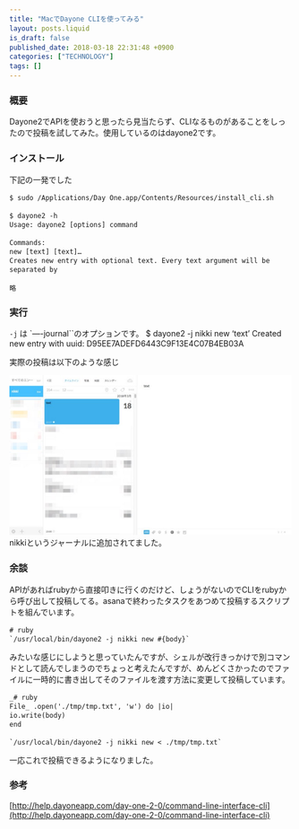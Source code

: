 ```yaml
---
title: "MacでDayone CLIを使ってみる"
layout: posts.liquid
is_draft: false
published_date: 2018-03-18 22:31:48 +0900
categories: ["TECHNOLOGY"]
tags: []
---
```


### 概要
Dayone2でAPIを使おうと思ったら見当たらず、CLIなるものがあることをしったので投稿を試してみた。使用しているのはdayone2です。

### インストール
下記の一発でした

    $ sudo /Applications/Day One.app/Contents/Resources/install_cli.sh

    $ dayone2 -h
    Usage: dayone2 [options] command

    Commands:
    new [text] [text]…
    Creates new entry with optional text. Every text argument will be separated by

    略

### 実行
`-j` は `—-journal``のオプションです。    $ dayone2 -j nikki new ‘text’
    Created new entry with uuid: D95EE7ADEFD6443C9F13E4C07B4EB03A

実際の投稿は以下のような感じ

 <img class="in_article" src="/public/images/2019/01/b5154-1vigK2Uw19hulxI_LvG8xiw.jpg">nikkiというジャーナルに追加されてました。

### 余談
APIがあればrubyから直接叩きに行くのだけど、しょうがないのでCLIをrubyから呼び出して投稿してる。asanaで終わったタスクをあつめて投稿するスクリプトを組んでいます。

    # ruby
    `/usr/local/bin/dayone2 -j nikki new #{body}`

みたいな感じにしようと思っていたんですが、シェルが改行きっかけで別コマンドとして読んでしまうのでちょっと考えたんですが、めんどくさかったのでファイルに一時的に書き出してそのファイルを渡す方法に変更して投稿しています。

    _# ruby  
    File_ .open('./tmp/tmp.txt', 'w') do |io|
    io.write(body)
    end

    `/usr/local/bin/dayone2 -j nikki new < ./tmp/tmp.txt`

一応これで投稿できるようになりました。

### 参考
[http://help.dayoneapp.com/day-one-2-0/command-line-interface-cli](http://help.dayoneapp.com/day-one-2-0/command-line-interface-cli)
